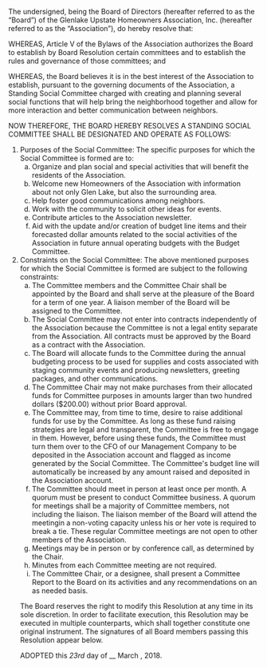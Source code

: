 The undersigned, being the Board of Directors (hereafter referred to as the “Board”) of the Glenlake Upstate Homeowners Association, Inc. (hereafter referred to as the “Association”), do hereby resolve that:

WHEREAS, Article V of the Bylaws of the Association authorizes the Board to establish by Board Resolution certain committees and to establish the rules and governance of those committees; and

WHEREAS, the Board believes it is in the best interest of the Association to establish, pursuant to the governing documents of the Association, a Standing Social Committee charged with creating and planning several social functions that will help bring the neighborhood together and allow for
more interaction and better communication between neighbors.

NOW THEREFORE, THE BOARD HEREBY RESOLVES A STANDING SOCIAL COMMITTEE SHALL BE DESIGNATED AND OPERATE AS FOLLOWS:

<ol type="1">
<li>Purposes of the Social Committee: The specific purposes for which the Social Committee is formed are to:
<ol type ="a">
  <li>Organize and plan social and special activities that will benefit the residents of the Association.</li>
  <li>Welcome new Homeowners of the Association with information about not only Glen Lake, but also the surrounding area.</li>
  <li>Help foster good communications among neighbors.</li>
  <li>Work with the community to solicit other ideas for events.</li>
  <li>Contribute articles to the Association newsletter.</li>
  <li>Aid with the update and/or creation of budget line items and their forecasted dollar amounts related to the social activities of the Association in future annual operating budgets with the Budget Committee.</li>
</ol></li>

<li>Constraints on the Social Committee: The above mentioned purposes for which the Social Committee is formed are subject to the following constraints:
<ol type="a">
  <li>The Committee members and the Committee Chair shall be appointed by the Board and shall serve at the pleasure of the Board for a term of one year. A liaison member of the Board will be assigned to the Committee.</li>
  <li>The Social Committee may not enter into contracts independently of the Association because the Committee is not a legal entity separate from the Association. All contracts must be approved by the Board as a contract with the Association.</li>
  <li>The Board will allocate funds to the Committee during the annual budgeting process to be used for supplies and costs associated with staging community events and producing newsletters, greeting packages, and other communications.</li>
  <li>The Committee Chair may not make purchases from their allocated funds for Committee purposes in amounts larger than two hundred dollars ($200.00) without prior Board approval.</li>
  <li>The Committee may, from time to time, desire to raise additional funds for use by the Committee. As long as these fund raising strategies are legal and transparent, the Committee is free to engage in them. However, before using these funds, the Committee must turn them over to the CFO of our Management Company to be deposited in the Association account and flagged as income generated by the Social Committee. The Committee's budget line will automatically be increased by any amount raised and deposited in the Association account.</li>
  <li>The Committee should meet in person at least once per month. A quorum must be present to conduct Committee business. A quorum for meetings shall be a majority of Committee members, not including the liaison. The liaison member of the Board will attend the meetingin a non-voting capacity unless his or her vote is required to break a tie. These regular Committee meetings are not open to other members of the Association. </li>
  <li>Meetings may be in person or by conference call, as determined by the Chair.</li>
  <li>Minutes from each Committee meeting are not required.</li>
  <li>The Committee Chair, or a designee, shall present a Committee Report to the Board on its activities and any recommendations on an as needed basis.</li>
</ol></li>

The Board reserves the right to modify this Resolution at any time in its sole discretion. In order to facilitate execution, this Resolution may be executed in multiple counterparts, which shall together constitute one original instrument. The signatures of all Board members passing this Resolution appear below.

ADOPTED this _23rd_ day of __ March , 2018.
